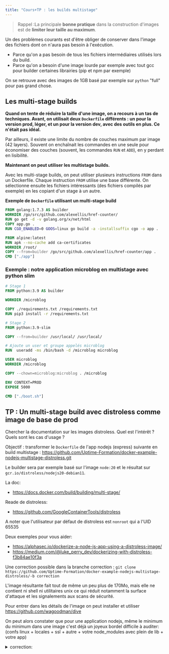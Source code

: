 ```yaml
---
title: "Cours+TP : les builds multistage"
---
```


<!-- ## Objectifs pédagogiques
  - Savoir compiler un binaire dans un builder
  - Savoir utiliser les commandes COPY ... FROM ... -->

> Rappel :La principale **bonne pratique** dans la construction d'images est de **limiter leur taille au maximum**.

Un des problèmes courants est d'être obliger de conserver dans l'image des fichiers dont on n'aura pas besoin à l'exécution.

- Parce qu'on a pas besoin de tous les fichiers intermédiaires utilisés lors du build.
- Parce qu'on a besoin d'une image lourde par exemple avec tout gcc pour builder certaines librairies (pip et npm par exemple)

On se retrouve avec des images de 1GB basé par exemple sur `python` "full" pour pas grand chose.

## Les multi-stage builds

**Quand on tente de réduire la taille d'une image, on a recours à un tas de techniques. Avant, on utilisait deux `Dockerfile` différents : un pour la version prod, léger, et un pour la version dev, avec des outils en plus. Ce n'était pas idéal.**

Par ailleurs, il existe une limite du nombre de couches maximum par image (42 layers). Souvent on enchaînait les commandes en une seule pour économiser des couches (souvent, les commandes `RUN` et `ADD`), en y perdant en lisibilité.
  

**Maintenant on peut utiliser les multistage builds.**

Avec les multi-stage builds, on peut utiliser plusieurs instructions `FROM` dans un Dockerfile. Chaque instruction `FROM` utilise une base différente.
On sélectionne ensuite les fichiers intéressants (des fichiers compilés par exemple) en les copiant d'un stage à un autre.
  

**Exemple de `Dockerfile` utilisant un multi-stage build**  

```Dockerfile
FROM golang:1.7.3 AS builder
WORKDIR /go/src/github.com/alexellis/href-counter/
RUN go get -d -v golang.org/x/net/html
COPY app.go .
RUN CGO_ENABLED=0 GOOS=linux go build -a -installsuffix cgo -o app .

FROM alpine:latest
RUN apk --no-cache add ca-certificates
WORKDIR /root/
COPY --from=builder /go/src/github.com/alexellis/href-counter/app .
CMD ["./app"]
```

### Exemple : notre application microblog en multistage avec python slim

```Dockerfile
# Stage 1
FROM python:3.9 AS builder

WORKDIR /microblog

COPY ./requirements.txt /requirements.txt
RUN pip3 install -r /requirements.txt

# Stage 2
FROM python:3.9-slim

COPY --from=builder /usr/local/ /usr/local/

# Ajoute un user et groupe appelés microblog
RUN  useradd -ms /bin/bash -d /microblog microblog

USER microblog
WORKDIR /microblog

COPY --chown=microblog:microblog . /microblog

ENV CONTEXT=PROD
EXPOSE 5000

CMD ["./boot.sh"]
```

## TP : Un multi-stage build avec distroless comme image de base de prod

Chercher la documentation sur les images distroless. 
Quel est l'intérêt ? Quels sont les cas d'usage ? 

Objectif : transformer le `Dockerfile` de l'app nodejs (express) suivante en build multistage : https://github.com/Uptime-Formation/docker-example-nodejs-multistage-distroless.git

Le builder sera par exemple basé sur l'image `node:20` et le résultat sur `gcr.io/distroless/nodejs20-debian11`.

La doc:
- https://docs.docker.com/build/building/multi-stage/

Reade de distroless:
- https://github.com/GoogleContainerTools/distroless

A noter que l'utilisateur par défaut de distroless est `nonroot` qui a l'UID 65535

Deux exemples pour vous aider:
- https://alphasec.io/dockerize-a-node-js-app-using-a-distroless-image/
- https://medium.com/@luke_perry_dev/dockerizing-with-distroless-f3b84ae10f3a

 Une correction possible dans la branche correction : `git clone https://github.com/Uptime-Formation/docker-example-nodejs-multistage-distroless/-b correction`

L'image résultante fait tout de même un peu plus de 170Mo, mais elle ne contient ni shell ni utilitaires unix ce qui réduit notamment la surface d'attaque et les signalements aux scans de sécurité.

Pour entrer dans les détails de l'image on peut installer et utiliser https://github.com/wagoodman/dive

On peut alors constater que pour une application nodejs, même le minimum du minimum dans une image c'est déjà un joyeux bordel difficile à auditer: (confs linux + locales + ssl + autre + votre node_modules avec plein de lib + votre app)


<details><summary>correction:</summary>
<p>

```dockerfile
# Stage 1
FROM node:20 AS base

WORKDIR /app
COPY package*.json /app/

# prod deps install
RUN npm install --omit=dev

# Stage 2
# Even simpler and more secure than node-alpine but not lighter because based on debian
FROM gcr.io/distroless/nodejs20-debian12

# use the unpriviledge user from distroless images

WORKDIR /app
COPY --chown=nonroot:nonroot index.js /app
COPY --chown=nonroot:nonroot --from=base /app/node_modules /app/node_modules

ENV NODE_ENV="production"
EXPOSE 3000

USER nonroot
CMD ["index.js"]
```

</p>
</details>


